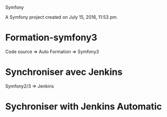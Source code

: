 Symfony


A Symfony project created on July 15, 2016, 11:53 pm.

# Formation-symfony3
Code source => Auto Formation => Symfony3
# Synchroniser avec Jenkins
Symfony2/3 => Jenkins
# Sychroniser with Jenkins Automatic

